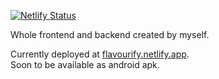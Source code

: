 [![Netlify Status](https://api.netlify.com/api/v1/badges/c478081a-aa2a-4b14-a125-58d619c74cfa/deploy-status)](https://app.netlify.com/sites/flavourify/deploys)

Whole frontend and backend created by myself.

Currently deployed at [flavourify.netlify.app](https://flavourify.netlify.app).\
Soon to be available as android apk.
